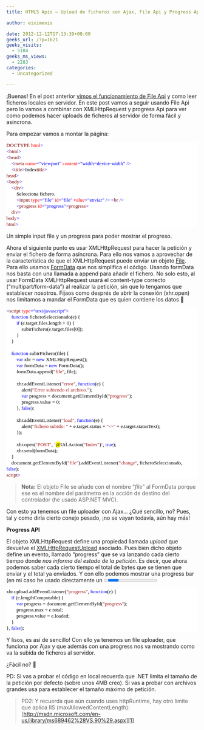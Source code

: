 ```yaml
---
title: HTML5 Apis – Upload de ficheros con Ajax, File Api y Progress Api

author: eiximenis

date: 2012-12-12T17:13:39+00:00
geeks_url: /?p=1621
geeks_visits:
  - 5104
geeks_ms_views:
  - 2283
categories:
  - Uncategorized

---
```

¡Buenas! En el post anterior <a href="http://geeks.ms/blogs/etomas/archive/2012/12/05/html5-apis-file-api.aspx" target="_blank" rel="noopener noreferrer">vimos el funcionamiento de File Api</a> y como leer ficheros locales en servidor. En este post vamos a seguir usando File Api pero lo vamos a combinar con XMLHttpRequest y progress Api para ver como podemos hacer uploads de ficheros al servidor de forma fácil y asíncrona.

Para empezar vamos a montar la página:

<div style="font-size: 10pt; font-family: consolas; background: white; color: black">
  <p style="margin: 0px">
    <span style="color: blue"><!</span><span style="color: maroon">DOCTYPE</span> <span style="color: red">html</span><span style="color: blue">></span>
  </p>
  
  <p style="margin: 0px">
    <span style="color: blue"><</span><span style="color: maroon">html</span><span style="color: blue">></span>
  </p>
  
  <p style="margin: 0px">
    <span style="color: blue"><</span><span style="color: maroon">head</span><span style="color: blue">></span>
  </p>
  
  <p style="margin: 0px">
    &#160;&#160;&#160; <span style="color: blue"><</span><span style="color: maroon">meta</span> <span style="color: red">name</span><span style="color: blue">="viewport"</span> <span style="color: red">content</span><span style="color: blue">="width=device-width"</span> <span style="color: blue">/></span>
  </p>
  
  <p style="margin: 0px">
    &#160;&#160;&#160; <span style="color: blue"><</span><span style="color: maroon">title</span><span style="color: blue">></span>Index<span style="color: blue"></</span><span style="color: maroon">title</span><span style="color: blue">></span>
  </p>
  
  <p style="margin: 0px">
    <span style="color: blue"></</span><span style="color: maroon">head</span><span style="color: blue">></span>
  </p>
  
  <p style="margin: 0px">
    <span style="color: blue"><</span><span style="color: maroon">body</span><span style="color: blue">></span>
  </p>
  
  <p style="margin: 0px">
    &#160;&#160;&#160; <span style="color: blue"><</span><span style="color: maroon">div</span><span style="color: blue">></span>
  </p>
  
  <p style="margin: 0px">
    &#160;&#160;&#160;&#160;&#160;&#160;&#160; Selecciona fichero.
  </p>
  
  <p style="margin: 0px">
    &#160;&#160;&#160;&#160;&#160;&#160;&#160; <span style="color: blue"><</span><span style="color: maroon">input</span> <span style="color: red">type</span><span style="color: blue">="file"</span> <span style="color: red">id</span><span style="color: blue">="file"</span> <span style="color: red">value</span><span style="color: blue">="enviar"</span> <span style="color: blue">/></span> <span style="color: blue"><</span><span style="color: maroon">br</span> <span style="color: blue">/></span>
  </p>
  
  <p style="margin: 0px">
    &#160;&#160;&#160;&#160;&#160;&#160;&#160; <span style="color: blue"><</span><span style="color: maroon">progress</span> <span style="color: red">id</span><span style="color: blue">="progress"></</span><span style="color: maroon">progress</span><span style="color: blue">></span>
  </p>
  
  <p style="margin: 0px">
    &#160;&#160;&#160; <span style="color: blue"></</span><span style="color: maroon">div</span><span style="color: blue">></span>
  </p>
  
  <p style="margin: 0px">
    <span style="color: blue"></</span><span style="color: maroon">body</span><span style="color: blue">></span>
  </p>
  
  <p style="margin: 0px">
    <span style="color: blue"></</span><span style="color: maroon">html</span><span style="color: blue">></span>
  </p></p>
</div>

Un simple input file y un progress para poder mostrar el progreso.

Ahora el siguiente punto es usar XMLHttpRequest para hacer la petición y enviar el fichero de forma asíncrona. Para ello nos vamos a aprovechar de la característica de que el XMLHttpRequest puede enviar un objeto <a href="http://www.w3.org/TR/FileAPI/#dfn-file" target="_blank" rel="noopener noreferrer">File</a>. Para ello usamos <a href="http://dvcs.w3.org/hg/xhr/raw-file/tip/Overview.html#interface-formdata" target="_blank" rel="noopener noreferrer">FormData</a> que nos simplifica el código. Usando formData nos basta con una llamada a append para añadir el fichero. No solo esto, al usar FormData XMLHttpRequest usará el content-type correcto (“multipart/form-data”) al realizar la petición, sin que lo tengamos que establecer nosotros. Fijaos como després de abrir la conexión (xhr.open) nos limitamos a mandar el FormData que es quien contiene los datos 🙂

<div style="font-size: 10pt; font-family: consolas; background: white; color: black">
  <p style="margin: 0px">
    <span style="color: blue"><</span><span style="color: maroon">script</span> <span style="color: red">type</span><span style="color: blue">="text/javascript"></span>&#160;&#160;&#160;&#160;&#160;&#160;&#160;
  </p>
  
  <p style="margin: 0px">
    &#160;&#160;&#160; <span style="color: blue">function</span> ficheroSeleccionado(e) {
  </p>
  
  <p style="margin: 0px">
    &#160;&#160;&#160;&#160;&#160;&#160;&#160; <span style="color: blue">if</span> (e.target.files.length > 0) {
  </p>
  
  <p style="margin: 0px">
    &#160;&#160;&#160;&#160;&#160;&#160;&#160;&#160;&#160;&#160;&#160; subirFichero(e.target.files[0]);
  </p>
  
  <p style="margin: 0px">
    &#160;&#160;&#160;&#160;&#160;&#160;&#160; }
  </p>
  
  <p style="margin: 0px">
    &#160;&#160;&#160; }
  </p>
  
  <p style="margin: 0px">
    &#160;
  </p>
  
  <p style="margin: 0px">
    &#160;&#160;&#160; <span style="color: blue">function</span> subirFichero(file) {
  </p>
  
  <p style="margin: 0px">
    &#160;&#160;&#160;&#160;&#160;&#160;&#160; <span style="color: blue">var</span> xhr = <span style="color: blue">new</span> XMLHttpRequest();
  </p>
  
  <p style="margin: 0px">
    &#160;&#160;&#160;&#160;&#160;&#160;&#160; <span style="color: blue">var</span> formData = <span style="color: blue">new</span> FormData();
  </p>
  
  <p style="margin: 0px">
    &#160;&#160;&#160;&#160;&#160;&#160;&#160; formData.append(<span style="color: #a31515">"file"</span>, file);
  </p>
  
  <p style="margin: 0px">
    &#160;
  </p>
  
  <p style="margin: 0px">
    &#160;&#160;&#160;&#160;&#160;&#160;&#160; xhr.addEventListener(<span style="color: #a31515">"error"</span>, <span style="color: blue">function</span>(e) {
  </p>
  
  <p style="margin: 0px">
    &#160;&#160;&#160;&#160;&#160;&#160;&#160;&#160;&#160;&#160;&#160; alert(<span style="color: #a31515">"Error subiendo el archivo."</span>);
  </p>
  
  <p style="margin: 0px">
    &#160;&#160;&#160;&#160;&#160;&#160;&#160;&#160;&#160;&#160;&#160; <span style="color: blue">var</span> progress = document.getElementById(<span style="color: #a31515">"progress"</span>);
  </p>
  
  <p style="margin: 0px">
    &#160;&#160;&#160;&#160;&#160;&#160;&#160;&#160;&#160;&#160;&#160; progress.value = 0;
  </p>
  
  <p style="margin: 0px">
    &#160;&#160;&#160;&#160;&#160;&#160;&#160; }, <span style="color: blue">false</span>);
  </p>
  
  <p style="margin: 0px">
    &#160;
  </p>
  
  <p style="margin: 0px">
    &#160;&#160;&#160;&#160;&#160;&#160;&#160; xhr.addEventListener(<span style="color: #a31515">"load"</span>, <span style="color: blue">function</span>(e) {
  </p>
  
  <p style="margin: 0px">
    &#160;&#160;&#160;&#160;&#160;&#160;&#160;&#160;&#160;&#160;&#160; alert(<span style="color: #a31515">"fichero subido: "</span> + e.target.status + <span style="color: #a31515">"->"</span> + e.target.statusText);
  </p>
  
  <p style="margin: 0px">
    &#160;&#160;&#160;&#160;&#160;&#160;&#160; });
  </p>
  
  <p style="margin: 0px">
    &#160;
  </p>
  
  <p style="margin: 0px">
    &#160;&#160;&#160;&#160;&#160;&#160;&#160; xhr.open(<span style="color: #a31515">&#8216;POST&#8217;</span>, <span style="color: #a31515">&#8216;</span><span style="background: yellow">@</span>Url.Action(<span style="color: #a31515">"Index"</span>)<span style="color: #a31515">&#8216;</span>, <span style="color: blue">true</span>);
  </p>
  
  <p style="margin: 0px">
    &#160;&#160;&#160;&#160;&#160;&#160;&#160; xhr.send(formData);
  </p>
  
  <p style="margin: 0px">
    &#160;&#160;&#160; }
  </p>
  
  <p style="margin: 0px">
    &#160;&#160;&#160; document.getElementById(<span style="color: #a31515">"file"</span>).addEventListener(<span style="color: #a31515">"change"</span>, ficheroSeleccionado,<br /> <span style="color: blue">false</span>);
  </p>
  
  <p style="margin: 0px">
    <span style="color: blue"></</span><span style="color: maroon">script</span><span style="color: blue">></span>
  </p></p>
</div>

> **Nota:** El objeto File se añade con el nombre “_file_” al FormData porque ese es el nombre del parámetro en la acción de destino del controlador (he usado ASP.NET MVC).

Con esto ya tenemos un file uploader con Ajax… ¿Qué sencillo, no? Pues, tal y como diría cierto conejo pesado, ¡no se vayan todavía, aún hay más!

**Progress API**

El objeto XMLHttpRequest define una propiedad llamada _upload_ que devuelve el <a href="http://www.w3.org/TR/XMLHttpRequest/#xmlhttprequestupload" target="_blank" rel="noopener noreferrer">XMLHttpRequestUpload</a> asociado. Pues bien dicho objeto define un evento, llamado “progress” que se va lanzando cada cierto tiempo donde _nos informa del estado de la petición_. Es decir, que ahora podemos saber cada cierto tiempo el total de bytes que se tienen que enviar y el total ya enviados. Y con ello podemos mostrar una progress bar (en mi caso he usado directamente un <progress>):

<div style="font-size: 10pt; font-family: consolas; background: white; color: black">
  <p style="margin: 0px">
    xhr.upload.addEventListener(<span style="color: #a31515">"progress"</span>, <span style="color: blue">function</span>(e) {
  </p>
  
  <p style="margin: 0px">
    &#160;&#160;&#160; <span style="color: blue">if</span> (e.lengthComputable) {
  </p>
  
  <p style="margin: 0px">
    &#160;&#160;&#160;&#160;&#160;&#160;&#160; <span style="color: blue">var</span> progress = document.getElementById(<span style="color: #a31515">"progress"</span>);
  </p>
  
  <p style="margin: 0px">
    &#160;&#160;&#160;&#160;&#160;&#160;&#160; progress.max = e.total;
  </p>
  
  <p style="margin: 0px">
    &#160;&#160;&#160;&#160;&#160;&#160;&#160; progress.value = e.loaded;
  </p>
  
  <p style="margin: 0px">
    &#160;&#160;&#160; }
  </p>
  
  <p style="margin: 0px">
    }, <span style="color: blue">false</span>);
  </p></p>
</div>

Y lisos, es así de sencillo! Con ello ya tenemos un file uploader, que funciona por Ajax y que además con una progress nos va mostrando como va la subida de ficheros al servidor.

¿Fácil no? 🙂

PD: Si vas a probar el código en local recuerda que .NET limita el tamaño de la petición por defecto (sobre unos 4MB creo). Si vas a probar con archivos grandes usa <httpRuntime maxRequestLength=”xxx” /> para establecer el tamaño máximo de petición.

> PD2: Y recuerda que aún cuando uses httpRuntime, hay otro límite que aplica IIS (maxAllowedContentLength): [http://msdn.microsoft.com/en-us/library/ms689462%28VS.90%29.aspx][1]

 [1]: http://msdn.microsoft.com/en-us/library/ms689462%28VS.90%29.aspx "http://msdn.microsoft.com/en-us/library/ms689462%28VS.90%29.aspx"